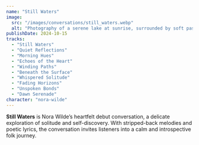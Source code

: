```yaml
---
name: "Still Waters"
image:
  src: "/images/conversations/still_waters.webp"
  alt: "Photography of a serene lake at sunrise, surrounded by soft pastel hues of blue, pink, and lavender, with a simple acoustic guitar subtly reflected in the water."
publishDate: 2024-10-15
tracks:
  - "Still Waters"
  - "Quiet Reflections"
  - "Morning Hues"
  - "Echoes of the Heart"
  - "Winding Paths"
  - "Beneath the Surface"
  - "Whispered Solitude"
  - "Fading Horizons"
  - "Unspoken Bonds"
  - "Dawn Serenade"
character: "nora-wilde"
---
```


**Still Waters** is Nora Wilde’s heartfelt debut conversation, a delicate exploration of solitude and self-discovery. With stripped-back melodies and poetic lyrics, the conversation invites listeners into a calm and introspective folk journey.
